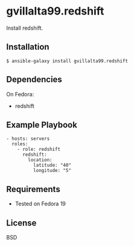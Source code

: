 gvillalta99.redshift
===============

Install redshift.


Installation
------------

`$ ansible-galaxy install gvillalta99.redshift`

Dependencies
------------

On Fedora:

  - redshift


Example Playbook
----------------

    - hosts: servers
      roles:
        - role: redshift
          redshift:
            location:
              latitude: "40"
              longitude: "5"


Requirements
------------

- Tested on Fedora 19

License
-------

BSD
